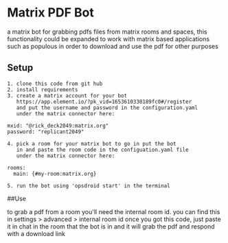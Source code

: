 # Matrix PDF Bot
a matrix bot for grabbing pdfs files from matrix rooms and spaces, 
this functionality could be expanded to work with matrix based 
applications such as populous in order to download and use the pdf for
other purposes

## Setup
    
    1. clone this code from git hub
    2. install requirements
    3. create a matrix account for your bot 
       https://app.element.io/?pk_vid=1653610330189fc0#/register
       and put the username and password in the configuration.yaml
       under the matrix connector here:

    mxid: "@rick_deck2049:matrix.org"
    password: "replicant2049"

    4. pick a room for your matrix bot to go in put the bot
       in and paste the room code in the configuation.yaml file
       under the matrix connector here:

    rooms:
      main: {#my-room:matrix.org}

    5. run the bot using 'opsdroid start' in the terminal

##Use

to grab a pdf from a room you'll need the internal room id. you can find this in settings > advanced > internal room id
once you got this code, just paste it in chat in the room that the bot is in and it will 
grab the pdf and respond with a download link

